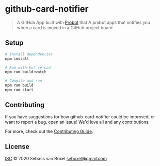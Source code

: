 # github-card-notifier

> A GitHub App built with [Probot](https://github.com/probot/probot) that A probot apps that notifies you when a card is moved in a GitHub project board

## Setup

```sh
# Install dependencies
npm install

# Run with hot reload
npm run build:watch

# Compile and run
npm run build
npm run start
```

## Contributing

If you have suggestions for how github-card-notifier could be improved, or want to report a bug, open an issue! We'd love all and any contributions.

For more, check out the [Contributing Guide](CONTRIBUTING.md).

## License

[ISC](LICENSE) © 2020 Sebass van Boxel <svboxel@gmail.com>
